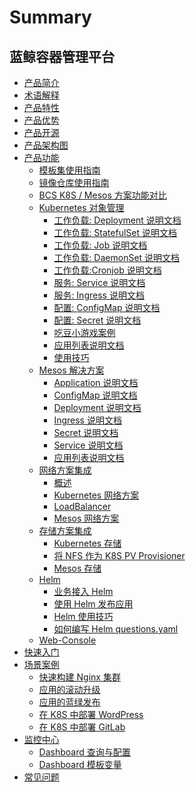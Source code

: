 # Summary

## 蓝鲸容器管理平台
* [产品简介](Introduction/README.md)
* [术语解释](Concepts/Concepts_Terminology.md)
 * [产品特性](Function/features.md)
 * [产品优势](Function/superiority.md)
 * [产品开源](Function/opensource.md)
* [产品架构图](Architecture/Architecture.md)
* [产品功能]()
    * [模板集使用指南](Function/TemplateIntroduce.md)
    * [镜像仓库使用指南](Function/HarborGuide.md)
    * [BCS K8S / Mesos 方案功能对比](Function/K8S_Mesos_compare.md)
    * [Kubernetes 对象管理]()
        * [工作负载: Deployment 说明文档](Function/k8s/workload/deployment.md)
        * [工作负载: StatefulSet 说明文档](Function/k8s/workload/statefulset.md)
        * [工作负载: Job 说明文档](Function/k8s/workload/job.md)
        * [工作负载: DaemonSet 说明文档](Function/k8s/workload/daemonset.md)
        * [工作负载:Cronjob 说明文档](Function/k8s/workload/cronjob.md)
        * [服务: Service 说明文档](Function/k8s/service/service.md)
        * [服务: Ingress 说明文档](Function/k8s/service/ingress.md)
        * [配置: ConfigMap 说明文档](Function/k8s/config/configmap.md)
        * [配置: Secret 说明文档](Function/k8s/config/secret.md)
        * [吃豆小游戏案例](Function/k8s/RumpetrollDoc.md)
        * [应用列表说明文档](Function/k8s/ApplicationDoc.md)
        * [使用技巧](Function/k8s/Skills.md)
    * [Mesos 解决方案]()
        * [Application 说明文档](Function/mesos/application.md)
        * [ConfigMap 说明文档](Function/mesos/configmap.md)
        * [Deployment 说明文档](Function/mesos/deployment.md)
        * [Ingress 说明文档](Function/mesos/ingress.md)
        * [Secret 说明文档](Function/mesos/secret.md)
        * [Service 说明文档](Function/mesos/service.md)
        * [应用列表说明文档](Function/mesos/ApplicationDoc.md)
    * [网络方案集成]()
        * [概述](Function/NetworkSolution/README.md)
        * [Kubernetes 网络方案](Function/NetworkSolution/k8s/kubernetes.md)
        * [LoadBalancer](Function/NetworkSolution/k8s/LoadBalancer.md)
        * [Mesos 网络方案](Function/NetworkSolution/mesos.md)
    * [存储方案集成]()
        * [Kubernetes 存储](Function/StorageSolution/kubernetes.md)
        * [将 NFS 作为 K8S PV Provisioner](Function/StorageSolution/K8s_NFS_Client_Provisioner.md)
        * [Mesos 存储](Function/StorageSolution/mesos.md)
    * [Helm]()
        * [业务接入 Helm](Function/helm/ServiceAccess.md)
        * [使用 Helm 发布应用](Function/helm/Release.md)
        * [Helm 使用技巧](Function/helm/Skills.md)
        * [如何编写 Helm questions.yaml](Function/helm/WriteQuestionsYaml.md)
    * [Web-Console](Function/web_console/Description.md)
* [快速入门](QuickStart/QuickStart.md)
* [场景案例]()
    * [快速构建 Nginx 集群](Scenes/Bcs_deploy_nginx_cluster.md)
    * [应用的滚动升级](Scenes/Bcs_app_Rolling_Update_Deployment.md)
    * [应用的蓝绿发布](Scenes/Bcs_blue_green_deployment.md)
    * [在 K8S 中部署 WordPress](Scenes/Deploy_wordpress.md)
    * [在 K8S 中部署 GitLab](Scenes/Deploy_gitlab_ce.md)
* [监控中心]()
    * [Dashboard 查询与配置](monitor/Dashboard/DashboardSearch.md)
    * [Dashboard 模板变量](monitor/Dashboard/DashboardTemplate.md)
* [常见问题](FAQ/faq.md)
